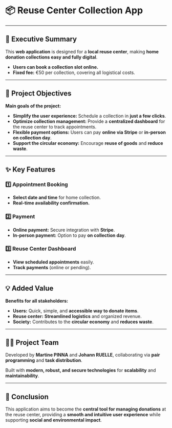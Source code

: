 # 📦 Reuse Center Collection App

---

## 🚀 Executive Summary

This **web application** is designed for a **local reuse center**, making **home donation collections easy and fully digital**.

- **Users can book a collection slot online.**  
- **Fixed fee:** €50 per collection, covering all logistical costs.

---

## 🎯 Project Objectives

**Main goals of the project:**

- **Simplify the user experience:** Schedule a collection in **just a few clicks**.  
- **Optimize collection management:** Provide a **centralized dashboard** for the reuse center to track appointments.  
- **Flexible payment options:** Users can pay **online via Stripe** or **in-person on collection day**.  
- **Support the circular economy:** Encourage **reuse of goods** and **reduce waste**.

---

## ✨ Key Features

### 1️⃣ Appointment Booking
- **Select date and time** for home collection.  
- **Real-time availability confirmation.**

### 2️⃣ Payment
- **Online payment:** Secure integration with **Stripe**.  
- **In-person payment:** Option to pay **on collection day**.

### 3️⃣ Reuse Center Dashboard
- **View scheduled appointments** easily.  
- **Track payments** (online or pending).

---

## 💡 Added Value

**Benefits for all stakeholders:**

- **Users:** Quick, simple, and **accessible way to donate items**.  
- **Reuse center:** **Streamlined logistics** and organized revenue.  
- **Society:** Contributes to the **circular economy** and **reduces waste**.

---

## 👩‍💻 Project Team

Developed by **Martine PINNA** and **Johann RUELLE**, collaborating via **pair programming** and **task distribution**.

Built with **modern, robust, and secure technologies** for **scalability** and **maintainability**.

---

## 📌 Conclusion

This application aims to become the **central tool for managing donations** at the reuse center, providing a **smooth and intuitive user experience** while supporting **social and environmental impact**.
